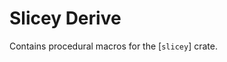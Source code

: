 # Slicey Derive

Contains procedural macros for the [`slicey`] crate.

[`parsey`]: https://crates.io/crates/slicey
